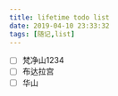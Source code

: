 ```yaml
---
title: lifetime todo list 
date: 2019-04-10 23:33:32
tags: [随记,list]
---
```



- [ ] 梵净山1234
- [ ] 布达拉宫
- [ ] 华山
